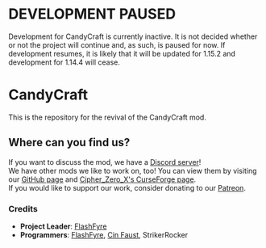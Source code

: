 # DEVELOPMENT PAUSED  
Development for CandyCraft is currently inactive. It is not decided whether or not the project will continue and, as such, is paused for now. If development resumes, it is likely that it will be updated for 1.15.2 and development for 1.14.4 will cease.

# CandyCraft  
This is the repository for the revival of the CandyCraft mod.

## Where can you find us?  
If you want to discuss the mod, we have a [Discord server](https://discord.gg/Rdc86yA)!  
We have other mods we like to work on, too! You can view them by visiting our [GitHub page](https://github.com/Cryptic-Mushroom) and [Cipher_Zero_X's CurseForge page](https://www.curseforge.com/members/cipher_zero_x/projects).  
If you would like to support our work, consider donating to our [Patreon](https://www.patreon.com/crypticmushroom).

### Credits  
- **Project Leader**: [FlashFyre](https://github.com/Fla5hFyre)
- **Programmers**: [FlashFyre](https://github.com/Fla5hFyre), [Cin Faust](https://github.com/Cin-Faust), StrikerRocker
